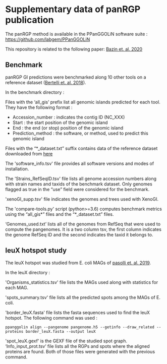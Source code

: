 # Supplementary data of panRGP publication

The panRGP method is available in the PPanGGOLiN software suite : https://github.com/labgem/PPanGGOLiN

This repository is related to the following paper: [Bazin et. al. 2020](https://doi.org/10.1093/bioinformatics/btaa792)

## Benchmark

panRGP GI predictions were benchmarked along 10 other tools on a reference dataset ([Bertelli et. al. 2018](https://doi.org/10.1093/bib/bby042)).

In the benchmark directory :

Files with the ‘all_gis’ prefix list all genomic islands predicted for each tool. They have the following format :
- Accession_number : indicates the contig ID (NC_XXX)
- Start : the start position  of the genomic island
- End : the end (or stop) position of the genomic island
- Prediction_method : the software, or method, used to predict this genomic island

Files with the “*_dataset.txt” suffix contains data of the reference dataset downloaded from  [here](http://www.pathogenomics.sfu.ca/islandviewer/download/)

The 'software_info.tsv' file provides all software versions and modes of installation.

The 'Strains_RefSeqID.tsv' file lists all genome accession numbers along with strain names and taxids of the benchmark dataset. Only genomes flagged as true in the “use” field were considered for the benchmark.

 'xenoGI_supp.tsv' file indicates the genomes and trees used with XenoGI.

The  'compare-tools.py' script (python>=3.6) computes benchmark metrics using the “all_gis*” files and the “*_dataset.txt” files.

‘Genomes_used.txt’ lists all of the genomes from RefSeq that were used to compute the pangenomes. It is a two column tsv, the first column indicates the genome RefSeq ID and the second indicates the taxid it belongs to.

## leuX hotspot study

The leuX hotspot was studied from E. coli  MAGs of [pasolli et. al. 2019](https://doi.org/10.1016/j.cell.2019.01.001).

In the leuX directory :

'Organisms_statistics.tsv' file  lists the MAGs used along with statistics for each MAG.

'spots_summary.tsv' file lists all the predicted spots among the MAGs of E. coli.

'border_leuX.fasta' file lists the fasta sequences used to find the leuX hotspot. The following command was used :

`ppanggolin align --pangenome pangenome.h5 --getinfo --draw_related --proteins border_leuX.fasta --output leuX`

'spot_leuX.gexf' is the GEXF file of the studied spot graph.
‘Info_input_prot.tsv’ file lists all the RGPs and spots where the aligned proteins are found. Both of those files were generated with the previous command.
